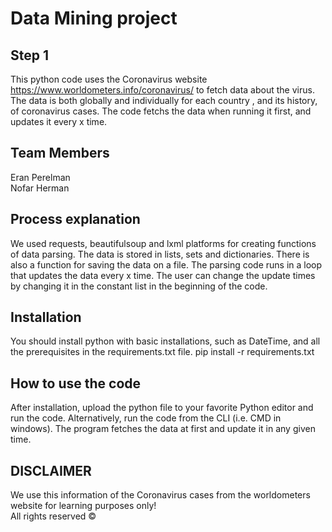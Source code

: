 # Data Mining project
## Step 1
This python code uses the Coronavirus website https://www.worldometers.info/coronavirus/ to fetch data about the virus. The data is both globally and individually for each country , and its history, of coronavirus cases. The code fetchs the data when running it first, and updates it every x time.

## Team Members
Eran Perelman<br/>
Nofar Herman<br/>

## Process explanation
We used requests, beautifulsoup and lxml platforms for creating functions of data parsing. The data is stored in lists, sets and dictionaries. There is also a function for saving the data on a file. The parsing code runs in a loop that updates the data every x time. The user can change the update times by changing it in the constant list in the beginning of the code.

## Installation
You should install python with basic installations, such as DateTime, and all the prerequisites in the requirements.txt file.
pip install -r requirements.txt

## How to use the code
After installation, upload the python file to your favorite Python editor and run the code. Alternatively, run the code from the CLI (i.e. CMD in windows). The program fetches the data at first and update it in any given time.

## DISCLAIMER
We use this information of the Coronavirus cases from the worldometers website for learning purposes only!
<br />All rights reserved ©

